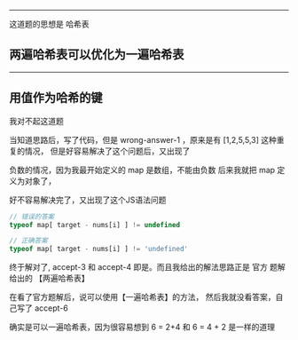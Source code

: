 ----------------------------
这道题的思想是 哈希表

两遍哈希表可以优化为一遍哈希表
----------------------------


----------------------------
用值作为哈希的键
----------------------------


我对不起这道题

当知道思路后，写了代码，但是 wrong-answer-1 ，原来是有 [1,2,5,5,3] 这种重复的情况，
但是好容易解决了这个问题后，又出现了 

负数的情况，因为我最开始定义的 map 是数组，不能由负数
后来我就把 map 定义为对象了，

好不容易解决完了，又出现了这个JS语法问题

```js
// 错误的答案
typeof map[ target - nums[i] ] != undefined

// 正确答案
typeof map[ target - nums[i] ] != 'undefined'
```



终于解对了, accept-3 和 accept-4 即是。而且我给出的解法思路正是 官方 题解给出的 【两遍哈希表】

在看了官方题解后，说可以使用【一遍哈希表】的方法，
然后我就没看答案，自己写了 accept-6 

确实是可以一遍哈希表，因为很容易想到 6 = 2+4 和 6 = 4 + 2 是一样的道理





